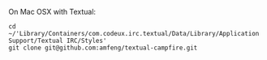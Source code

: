 On Mac OSX with Textual:

    cd ~/'Library/Containers/com.codeux.irc.textual/Data/Library/Application Support/Textual IRC/Styles'
    git clone git@github.com:amfeng/textual-campfire.git
